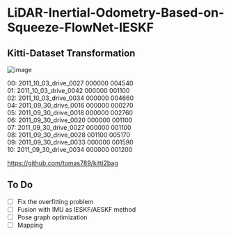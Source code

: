 # LiDAR-Inertial-Odometry-Based-on-Squeeze-FlowNet-IESKF

## Kitti-Dataset Transformation
![image](https://github.com/soup1997/PointFlow-Odometry/assets/86957779/989ff762-d23a-4bb5-ba1a-7ce947ee19f9)

00: 2011_10_03_drive_0027 000000 004540\
01: 2011_10_03_drive_0042 000000 001100\
02: 2011_10_03_drive_0034 000000 004660\
04: 2011_09_30_drive_0016 000000 000270\
05: 2011_09_30_drive_0018 000000 002760\
06: 2011_09_30_drive_0020 000000 001100\
07: 2011_09_30_drive_0027 000000 001100\
08: 2011_09_30_drive_0028 001100 005170\
09: 2011_09_30_drive_0033 000000 001590\
10: 2011_09_30_drive_0034 000000 001200

https://github.com/tomas789/kitti2bag

## To Do
- [ ] Fix the overfitting problem
- [ ] Fusion with IMU as IESKF/AESKF method
- [ ] Pose graph optimization
- [ ] Mapping

